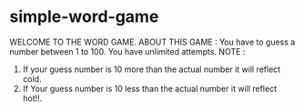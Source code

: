 # simple-word-game
WELCOME TO THE WORD GAME.
ABOUT THIS GAME : You have to guess a number between 1 to 100. You have unlimited attempts. 
NOTE : 
1. If your guess number is 10 more than the actual number it will reflect cold.
2. If Your guess number is 10 less than the actual number it will reflect hot!!.